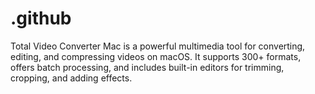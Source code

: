 # .github
Total Video Converter Mac is a powerful multimedia tool for converting, editing, and compressing videos on macOS. It supports 300+ formats, offers batch processing, and includes built-in editors for trimming, cropping, and adding effects.
